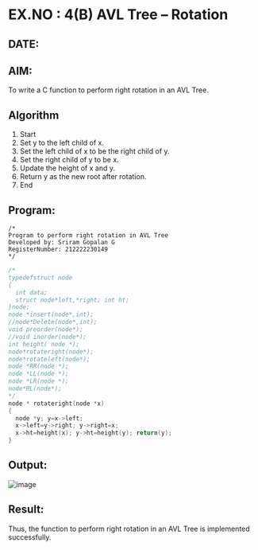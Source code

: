 # EX.NO : 4(B) AVL Tree – Rotation
## DATE:
## AIM:
To write a C function to perform right rotation in an AVL Tree.

## Algorithm
1. Start 
2. Set y to the left child of x. 
3. Set the left child of x to be the right child of y. 
4. Set the right child of y to be x. 
5. Update the height of x and y. 
6. Return y as the new root after rotation. 
7. End  

## Program:
```
/*
Program to perform right rotation in AVL Tree
Developed by: Sriram Gopalan G
RegisterNumber: 212222230149 
*/
```
```c
/*
typedefstruct node
{
  int data;
  struct node*left,*right; int ht;
}node;
node *insert(node*,int);
//node*Delete(node*,int);
void preorder(node*);
//void inorder(node*);
int height( node *);
node*rotateright(node*);
node*rotateleft(node*);
node *RR(node *);
node *LL(node *);
node *LR(node *);
node*RL(node*);
*/
node * rotateright(node *x)
{
  node *y; y=x->left;
  x->left=y->right; y->right=x;
  x->ht=height(x); y->ht=height(y); return(y);
}
```
## Output:
![image](https://github.com/user-attachments/assets/d260c260-c664-48fa-b021-1217e2392df2)



## Result:
Thus, the function to perform right rotation in an AVL Tree is implemented successfully.
